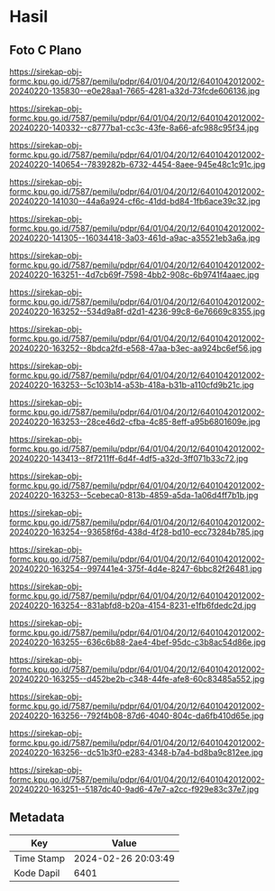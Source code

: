 # Hasil

## Foto C Plano

https://sirekap-obj-formc.kpu.go.id/7587/pemilu/pdpr/64/01/04/20/12/6401042012002-20240220-135830--e0e28aa1-7665-4281-a32d-73fcde606136.jpg

https://sirekap-obj-formc.kpu.go.id/7587/pemilu/pdpr/64/01/04/20/12/6401042012002-20240220-140332--c8777ba1-cc3c-43fe-8a66-afc988c95f34.jpg

https://sirekap-obj-formc.kpu.go.id/7587/pemilu/pdpr/64/01/04/20/12/6401042012002-20240220-140654--7839282b-6732-4454-8aee-945e48c1c91c.jpg

https://sirekap-obj-formc.kpu.go.id/7587/pemilu/pdpr/64/01/04/20/12/6401042012002-20240220-141030--44a6a924-cf6c-41dd-bd84-1fb6ace39c32.jpg

https://sirekap-obj-formc.kpu.go.id/7587/pemilu/pdpr/64/01/04/20/12/6401042012002-20240220-141305--16034418-3a03-461d-a9ac-a35521eb3a6a.jpg

https://sirekap-obj-formc.kpu.go.id/7587/pemilu/pdpr/64/01/04/20/12/6401042012002-20240220-163251--4d7cb69f-7598-4bb2-908c-6b9741f4aaec.jpg

https://sirekap-obj-formc.kpu.go.id/7587/pemilu/pdpr/64/01/04/20/12/6401042012002-20240220-163252--534d9a8f-d2d1-4236-99c8-6e76669c8355.jpg

https://sirekap-obj-formc.kpu.go.id/7587/pemilu/pdpr/64/01/04/20/12/6401042012002-20240220-163252--8bdca2fd-e568-47aa-b3ec-aa924bc6ef56.jpg

https://sirekap-obj-formc.kpu.go.id/7587/pemilu/pdpr/64/01/04/20/12/6401042012002-20240220-163253--5c103b14-a53b-418a-b31b-a110cfd9b21c.jpg

https://sirekap-obj-formc.kpu.go.id/7587/pemilu/pdpr/64/01/04/20/12/6401042012002-20240220-163253--28ce46d2-cfba-4c85-8eff-a95b6801609e.jpg

https://sirekap-obj-formc.kpu.go.id/7587/pemilu/pdpr/64/01/04/20/12/6401042012002-20240220-143413--8f7211ff-6d4f-4df5-a32d-3ff071b33c72.jpg

https://sirekap-obj-formc.kpu.go.id/7587/pemilu/pdpr/64/01/04/20/12/6401042012002-20240220-163253--5cebeca0-813b-4859-a5da-1a06d4ff7b1b.jpg

https://sirekap-obj-formc.kpu.go.id/7587/pemilu/pdpr/64/01/04/20/12/6401042012002-20240220-163254--93658f6d-438d-4f28-bd10-ecc73284b785.jpg

https://sirekap-obj-formc.kpu.go.id/7587/pemilu/pdpr/64/01/04/20/12/6401042012002-20240220-163254--997441e4-375f-4d4e-8247-6bbc82f26481.jpg

https://sirekap-obj-formc.kpu.go.id/7587/pemilu/pdpr/64/01/04/20/12/6401042012002-20240220-163254--831abfd8-b20a-4154-8231-e1fb6fdedc2d.jpg

https://sirekap-obj-formc.kpu.go.id/7587/pemilu/pdpr/64/01/04/20/12/6401042012002-20240220-163255--636c6b88-2ae4-4bef-95dc-c3b8ac54d86e.jpg

https://sirekap-obj-formc.kpu.go.id/7587/pemilu/pdpr/64/01/04/20/12/6401042012002-20240220-163255--d452be2b-c348-44fe-afe8-60c83485a552.jpg

https://sirekap-obj-formc.kpu.go.id/7587/pemilu/pdpr/64/01/04/20/12/6401042012002-20240220-163256--792f4b08-87d6-4040-804c-da6fb410d65e.jpg

https://sirekap-obj-formc.kpu.go.id/7587/pemilu/pdpr/64/01/04/20/12/6401042012002-20240220-163256--dc51b3f0-e283-4348-b7a4-bd8ba9c812ee.jpg

https://sirekap-obj-formc.kpu.go.id/7587/pemilu/pdpr/64/01/04/20/12/6401042012002-20240220-163251--5187dc40-9ad6-47e7-a2cc-f929e83c37e7.jpg


## Metadata

| Key        | Value               |
| ---------- | ------------------- |
| Time Stamp | 2024-02-26 20:03:49 |
| Kode Dapil | 6401                |



